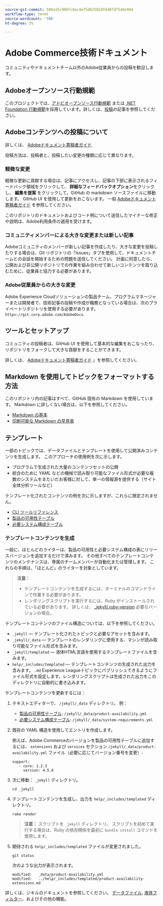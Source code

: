 ```yaml
---
source-git-commit: 580a15c908fc8ac4ef5d62582dfdd87d75dde994
workflow-type: tm+mt
source-wordcount: '766'
ht-degree: 3%

---
```

# Adobe Commerce技術ドキュメント

コミュニティやドキュメントチーム以外のAdobe従業員からの投稿を歓迎します。

## Adobeオープンソース行動規範

このプロジェクトでは、[アドビオープンソース行動規範](code-of-conduct.md) または [.NET Foundation 行動規範](https://dotnetfoundation.org/code-of-conduct)を採用しています。詳しくは、[投稿](contributing.md)の記事を参照してください。

## Adobeコンテンツへの投稿について

詳しくは、 [Adobeドキュメント寄稿者ガイド](https://experienceleague.adobe.com/docs/contributor/contributor-guide/introduction.html).

投稿方法は、投稿者と、投稿したい変更の種類に応じて異なります。

### 軽微な変更

軽微な更新に貢献する場合は、記事にアクセスし、記事の下部に表示されるフィードバック領域をクリックして、 **詳細なフィードバックオプション**&#x200B;をクリックし、 **編集を提案** をクリックして、GitHub の markdown ソースファイルに移動します。 GitHub UI を使用して更新をおこないます。 一般 [Adobeドキュメント寄稿者ガイド](https://experienceleague.adobe.com/docs/contributor/contributor-guide/introduction.html) を参照してください。

このリポジトリのドキュメントおよびコード例について送信したマイナーな修正や説明は、Adobe利用条件の適用を受けます。

### コミュニティメンバーによる大きな変更または新しい記事

Adobeコミュニティのメンバーが新しい記事を作成したり、大きな変更を投稿したりする場合は、Git リポジトリの「Issues」タブを使用して、ドキュメントチームとの会話を開始するための問題を送信してください。 計画に同意したら、公開および非公開リポジトリでの作業を組み合わせて新しいコンテンツを取り込むために、従業員と協力する必要があります。

<!--
If you submit a pull request with significant changes to documentation and code examples, you'll see a message in the pull request asking you to submit an online contribution license agreement (CLA). We need you to complete the online form before we can review your pull request.
-->

### Adobe従業員からの大きな変更

Adobe Experience Cloudソリューションの製品チーム、プログラムマネージャーまたは開発者で、技術記事の投稿や作成が職務となっている場合は、次のプライベートリポジトリを使用する必要があります。 `https://git.corp.adobe.com/AdobeDocs`.

<!--Employees from other parts of the Adobe world should use the public repo for minor updates.-->

## ツールとセットアップ

コミュニティの投稿者は、GitHub UI を使用して基本的な編集をおこなったり、リポジトリをフォークして大きな貢献をすることができます。

詳しくは、 [Adobeドキュメント寄稿者ガイド](https://experienceleague.adobe.com/docs/contributor/contributor-guide/introduction.html) 」を参照してください。

## Markdown を使用してトピックをフォーマットする方法

このリポジトリ内の記事はすべて、GitHub 固有の Markdown を使用しています。 Markdown に詳しくない場合は、以下を参照してください。

* [Markdown の基本](https://help.github.com/articles/getting-started-with-writing-and-formatting-on-github/)
* [印刷可能な Markdown の早見表](https://guides.github.com/pdfs/markdown-cheatsheet-online.pdf)

## テンプレート

一部のトピックでは、データファイルとテンプレートを使用して公開済みコンテンツを生成します。 このアプローチの使用例を次に示します。

* プログラムで生成された大量のコンテンツセットの公開
* 統合のために YAML などの機械で読み取り可能なファイル形式が必要な複数のシステムをまたいだお客様に対して、単一の情報源を提供する（サイト全体分析ツールなど）

テンプレート化されたコンテンツの例を次に示しますが、これらに限定されません。

* [CLI ツールリファレンス](https://experienceleague.adobe.com/docs/commerce-operations/reference/commerce-on-premises.html)
* [製品の可用性テーブル](https://experienceleague.adobe.com/docs/commerce-operations/release/product-availability.html)
* [必要システム構成テーブル](https://experienceleague.adobe.com/docs/commerce-operations/installation-guide/system-requirements.html)

### テンプレートコンテンツを生成

一般に、ほとんどのライターは、製品の可用性と必要システム構成の表にリリースバージョンを追加するだけで済みます。 その他すべてのテンプレートコンテンツのメンテナンスは、専属のチームメンバーが自動化または管理します。 これらの手順は、「ほとんど」のライターを対象としています。

>**注意：**
>
>* テンプレートコンテンツを生成するには、ターミナルのコマンドラインで作業する必要があります。
>* レンダリングスクリプトを実行するには、Ruby がインストールされている必要があります。 詳しくは、 [_jekyll/.ruby-version](_jekyll/.ruby-version) 必要なバージョンの場合。

テンプレートコンテンツのファイル構造については、以下を参照してください。

* `_jekyll` — テンプレート化されたトピックと必要なアセットを含みます。
* `_jekyll/_data` — テンプレートのレンダリングに使用する、マシンが読み取り可能なファイル形式を含みます。
* `_jekyll/templated` — 液体HTML言語を使用するテンプレートファイルを含みます。
* `help/_includes/templated` — テンプレートコンテンツの生成された出力を含みます。 `.md` Experience Leagueトピックにパブリッシュできるようにファイル形式を設定します。レンダリングスクリプトは生成された出力をこのディレクトリに自動的に書き込みます。

テンプレートコンテンツを更新するには：

1. テキストエディターで、 `/jekyll/_data` ディレクトリ。 例：

   * [製品の可用性テーブル](https://experienceleague.adobe.com/docs/commerce-operations/release/product-availability.html): `/jekyll/_data/product-availability.yml`
   * [必要システム構成テーブル](https://experienceleague.adobe.com/docs/commerce-operations/installation-guide/system-requirements.html): `/jekyll/_data/system-requirements.yml`

1. 既存の YAML 構造を使用してエントリを作成します。

   例えば、Adobe Commerceのバージョンを製品の可用性テーブルに追加するには、 `extensions` および `services` セクション `/jekyll/_data/product-availability.yml` ファイル（必要に応じてバージョン番号を変更）:

   ```
   support:
      - core: 1.2.3
        version: 4.5.6
   ```

1. 次に移動： `_jekyll` ディレクトリ。

   ```
   cd _jekyll
   ```

1. テンプレートコンテンツを生成し、出力を `help/_includes/templated` ディレクトリ。

   ```
   rake render
   ```

   >**注意：** スクリプトを `_jekyll` ディレクトリ。 スクリプトを初めて実行する場合は、Ruby の依存関係を最初に `bundle install` コマンドを使用します。

1. 期待される `help/_includes/templated` ファイルが変更されました。

   ```
   git status
   ```

   次のような出力が表示されます。

   ```
   modified:   _data/product-availability.yml
   modified:   ../help/_includes/templated/product-availability-extensions.md
   ```

詳しくは、ジキルのドキュメントを参照してください。 [データファイル](https://jekyllrb.com/docs/datafiles), [液体フィルター](https://jekyllrb.com/docs/liquid/filters/)、およびその他の機能。
